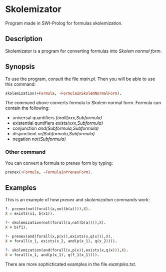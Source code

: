 # Skolemizator
Program made in SWI-Prolog for formulas skolemization.

## Description
Skolemizator is a program for converting formulas into *Skolem normal form*. 

## Synopsis
To use the program, consult the file *main.pl*. Then you will be able to use this command:

```prolog
skolemization(+Formula, -FormulaInSkolemNormalForm).
```

The command above converts formula to Skolem normal form. Formula can contain the following:
- universal quantifiers *forall(xxx,Subformula)*
- existential quntifiers *exists(xxx,Subformula)*
- conjunction *and(Subformula,Subformula)*
- disjunctiont *or(Subformula,Subformula)*
- negation *not(Subformula)*

### Other command
You can convert a formula to prenex form by typing:

```prolog
prenex(+Formula, -FormulaInPrenexForm).
```

## Examples

This is an example of how *prenex* and *skolemization* commands work:

```prolog
?- prenex(not(forall(a,not(b(a)))),X).
X = exists(x1, b(x1)).

?- skolemization(not(forall(a,not(b(a)))),X).
X = b(f1).

?- prenex(and(forall(x,p(x)),exists(x,q(x))),X).
X = forall(x_1, exists(x_2, and(p(x_1), q(x_2)))).

?- skolemization(and(forall(x,p(x)),exists(x,q(x))),X).
X = forall(x_1, and(p(x_1), q(f_1(x_1)))).
```

There are more sophicticated examples in the file *examples.txt*.
